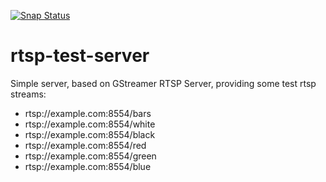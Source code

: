 [![Snap Status](https://build.snapcraft.io/badge/RSATom/rtsp-test-server.svg)](https://build.snapcraft.io/user/RSATom/rtsp-test-server)

# rtsp-test-server
Simple server, based on GStreamer RTSP Server, providing some test rtsp streams:
* rtsp://example.com:8554/bars
* rtsp://example.com:8554/white
* rtsp://example.com:8554/black
* rtsp://example.com:8554/red
* rtsp://example.com:8554/green
* rtsp://example.com:8554/blue
    
